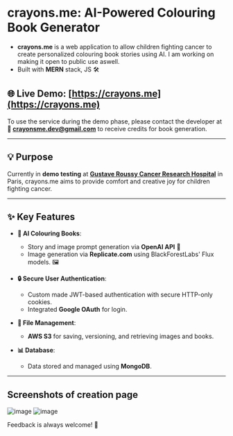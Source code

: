 <a id="readme-top"></a>

# crayons.me: AI-Powered Colouring Book Generator  

- **crayons.me** is a web application to allow children fighting cancer to create personalized colouring book stories using AI. I am working on making it open to public use aswell.
- Built with **MERN** stack, JS 🛠️  

## 🌐 Live Demo: [https://crayons.me](https://crayons.me)  
To use the service during the demo phase, please contact the developer at **📧 crayonsme.dev@gmail.com** to receive credits for book generation.  

---

## 💡 Purpose  
Currently in **demo testing** at [**Gustave Roussy Cancer Research Hospital**](https://guerirlecancer.gustaveroussy.fr/) in Paris, crayons.me aims to provide comfort and creative joy for children fighting cancer.  

---

## ✨ Key Features  
- **🎨 AI Colouring Books**:  
  - Story and image prompt generation via **OpenAI API** 🤖  
  - Image generation via **Replicate.com** using BlackForestLabs' Flux models. 🖼️  

- **🔒 Secure User Authentication**:  
  - Custom made JWT-based authentication with secure HTTP-only cookies.  
  - Integrated **Google OAuth** for login.  

- **📂 File Management**:  
  - **AWS S3** for saving, versioning, and retrieving images and books.  

- **📊 Database**:  
  - Data stored and managed using **MongoDB**.  

---

## Screenshots of creation page

![image](https://github.com/user-attachments/assets/023db8c7-6e29-47d9-9db8-c12aac80ea54)
![image](https://github.com/user-attachments/assets/079e5689-1ae6-415e-a7fb-19cc83b2e5aa)

Feedback is always welcome! 🌟  
